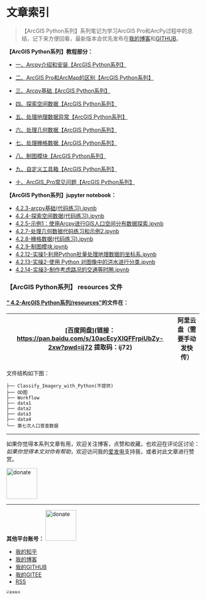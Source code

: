 

# 文章索引

> 【ArcGIS Python系列】系列笔记为学习ArcGIS Pro和ArcPy过程中的总结，记下来方便回看，最新版本会优先发布在[我的博客](https://blog.renhai-lab.tech/)和[GITHUB](https://github.com/renhai-lab)。

**【ArcGIS Python系列】教程部分：**

- [一、Arcpy介绍和安装【ArcGIS Python系列】](https://blog.renhai-lab.tech/archives/4.2.1-Arcpy%E4%BB%8B%E7%BB%8D%E5%92%8C%E5%AE%89%E8%A3%85)
- [二、ArcGIS Pro和ArcMap的区别【ArcGIS Python系列】](https://blog.renhai-lab.tech/archives/4.2.2-ArcGIS%20Pro%E5%92%8CArcMap%E7%9A%84%E5%8C%BA%E5%88%AB)
- [三、Arcpy基础【ArcGIS Python系列】](https://blog.renhai-lab.tech/archives/4.2.3-arcpy%E5%9F%BA%E7%A1%80)

- [四、探索空间数据【ArcGIS Python系列】](https://blog.renhai-lab.tech/archives/4.2.4-%E6%8E%A2%E7%B4%A2%E7%A9%BA%E9%97%B4%E6%95%B0%E6%8D%AE)

- [五、处理地理数据异常【ArcGIS Python系列】](https://blog.renhai-lab.tech/archives/4.2.6-%E5%A4%84%E7%90%86%E5%9C%B0%E7%90%86%E6%95%B0%E6%8D%AE%E5%BC%82%E5%B8%B8)
- [六、处理几何数据【ArcGIS Python系列】](https://blog.renhai-lab.tech/archives/4.2.7-%E5%A4%84%E7%90%86%E5%87%A0%E4%BD%95%E6%95%B0%E6%8D%AE)

- [七、处理栅格数据【ArcGIS Python系列】](https://blog.renhai-lab.tech/archives/4.2.8-%E6%A0%85%E6%A0%BC%E6%95%B0%E6%8D%AE)

- [八、制图模块【ArcGIS Python系列】](https://blog.renhai-lab.tech/archives/4.2.9-%E5%88%B6%E5%9B%BE%E6%A8%A1%E5%9D%97)
- [九、自定义工具箱【ArcGIS Python系列】](https://blog.renhai-lab.tech/archives/4.2.10-%E8%87%AA%E5%AE%9A%E4%B9%89%E5%B7%A5%E5%85%B7%E7%AE%B1)
- [十、ArcGIS_Pro常见问题【ArcGIS Python系列】](https://blog.renhai-lab.tech/archives/4.2.11-ArcGIS_Pro%E5%B8%B8%E8%A7%81%E9%97%AE%E9%A2%98)

**【ArcGIS Python系列】jupyter notebook：**

- [4.2.3-arcpy基础(代码练习).ipynb](4-%BF%D5%BC%E4%CA%FD%BE%DD%B7%D6%CE%F6%2F4.2-ArcGIS%20Python%CF%B5%C1%D0%2F4.2.3-arcpy%BB%F9%B4%A1%28%B4%FA%C2%EB%C1%B7%CF%B0%29.ipynb)
- [4.2.4-探索空间数据(代码练习).ipynb](4-%BF%D5%BC%E4%CA%FD%BE%DD%B7%D6%CE%F6%2F4.2-ArcGIS%20Python%CF%B5%C1%D0%2F4.2.4-%CC%BD%CB%F7%BF%D5%BC%E4%CA%FD%BE%DD%28%B4%FA%C2%EB%C1%B7%CF%B0%29.ipynb)
- [4.2.5-示例1：使用Arcpy进行GIS人口空间分布数据探索.ipynb](4-%BF%D5%BC%E4%CA%FD%BE%DD%B7%D6%CE%F6%2F4.2-ArcGIS%20Python%CF%B5%C1%D0%2F4.2.5-%CA%BE%C0%FD1%A3%BA%CA%B9%D3%C3Arcpy%BD%F8%D0%D0GIS%C8%CB%BF%DA%BF%D5%BC%E4%B7%D6%B2%BC%CA%FD%BE%DD%CC%BD%CB%F7.ipynb)
- [4.2.7-处理几何数据代码练习和示例2.ipynb](4-%BF%D5%BC%E4%CA%FD%BE%DD%B7%D6%CE%F6%2F4.2-ArcGIS%20Python%CF%B5%C1%D0%2F4.2.7-%B4%A6%C0%ED%BC%B8%BA%CE%CA%FD%BE%DD%B4%FA%C2%EB%C1%B7%CF%B0%BA%CD%CA%BE%C0%FD2.ipynb)
- [4.2.8-栅格数据(代码练习).ipynb](4-%BF%D5%BC%E4%CA%FD%BE%DD%B7%D6%CE%F6%2F4.2-ArcGIS%20Python%CF%B5%C1%D0%2F4.2.8-%D5%A4%B8%F1%CA%FD%BE%DD%28%B4%FA%C2%EB%C1%B7%CF%B0%29.ipynb)
- [4.2.9-制图模块.ipynb](4-%BF%D5%BC%E4%CA%FD%BE%DD%B7%D6%CE%F6%2F4.2-ArcGIS%20Python%CF%B5%C1%D0%2F4.2.9-%D6%C6%CD%BC%C4%A3%BF%E9.ipynb)
- [4.2.12-实操1-利用Python批量处理地理数据的坐标系.ipynb](4-%BF%D5%BC%E4%CA%FD%BE%DD%B7%D6%CE%F6%2F4.2-ArcGIS%20Python%CF%B5%C1%D0%2F4.2.12-%CA%B5%B2%D91-%C0%FB%D3%C3Python%C5%FA%C1%BF%B4%A6%C0%ED%B5%D8%C0%ED%CA%FD%BE%DD%B5%C4%D7%F8%B1%EA%CF%B5.ipynb)
- [4.2.13-实操2-使用 Python 对图像中的洪水进行分类.ipynb](4-%BF%D5%BC%E4%CA%FD%BE%DD%B7%D6%CE%F6%2F4.2-ArcGIS%20Python%CF%B5%C1%D0%2F4.2.13-%CA%B5%B2%D92-%CA%B9%D3%C3%20Python%20%B6%D4%CD%BC%CF%F1%D6%D0%B5%C4%BA%E9%CB%AE%BD%F8%D0%D0%B7%D6%C0%E0.ipynb)
- [4.2.14-实操3-制作考虑路况的交通等时圈.ipynb](4-%BF%D5%BC%E4%CA%FD%BE%DD%B7%D6%CE%F6%2F4.2-ArcGIS%20Python%CF%B5%C1%D0%2F4.2.14-%CA%B5%B2%D93-%D6%C6%D7%F7%BF%BC%C2%C7%C2%B7%BF%F6%B5%C4%BD%BB%CD%A8%B5%C8%CA%B1%C8%A6.ipynb)

### **【ArcGIS Python系列】 resources 文件**

#### <u>“[ 4.2-ArcGIS Python系列/resources](4-%BF%D5%BC%E4%CA%FD%BE%DD%B7%D6%CE%F6%2F4.2-ArcGIS%20Python%CF%B5%C1%D0%2Fresources)”</u>的文件在：

| [百度网盘](链接：https://pan.baidu.com/s/10acEcyXlQFFrpiUbZy-2xw?pwd=ij72 提取码：ij72) | 阿里云盘（需要手动发快传） |
| ------------------------------------------------------------ | -------------------------- |

文件结构如下图：

```text
├── Classify_Imagery_with_Python(不提供)
├── OD图
├── Workflow
├── data1
├── data2
├── data3
├── data4
└── 第七次人口普查数据
```
---

如果你觉得本系列文章有用，欢迎关注博客，点赞和收藏，也欢迎在评论区讨论：
*如果你觉得本文对你有帮助*，欢迎访问我的[爱发电](https://afdian.net/a/renhai)支持我，或者对此文章进行赞赏。

[<img src="https://blog.renhai-lab.tech/upload/image-20240329175704662.png"
     alt="donate"
     height="80">](https://afdian.net/a/renhai)

---
**其他平台账号：**
[<img src="https://blog.renhai-lab.tech/upload/wechat-scan.png"
     alt="donate"
     height="80">](https://blog.renhai-lab.tech/upload/%E6%89%AB%E7%A0%81_%E6%90%9C%E7%B4%A2%E8%81%94%E5%90%88%E4%BC%A0%E6%92%AD%E6%A0%B7%E5%BC%8F-%E7%99%BD%E8%89%B2%E7%89%88.png)

- [我的知乎](https://www.zhihu.com/people/Ing_ideas)
- [我的博客](https://blog.renhai-lab.tech/)
- [我的GITHUB](https://github.com/renhai-lab)
- [我的GITEE](https://gitee.com/renhai-lab)
- [RSS](https://blog.renhai-lab.tech/rss.xml)

<img src="https://image-1315363329.cos.ap-shanghai.myqcloud.com/logo-white.jpg" alt="更多账号" style="zoom:50%;" />
